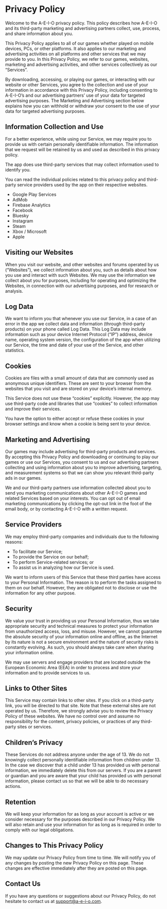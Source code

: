 # Privacy Policy

Welcome to the A-E-I-O privacy policy. This policy describes how A-E-I-O and its third-party marketing and advertising partners collect, use, process, and share information about you.

This Privacy Policy applies to all of our games whether played on mobile devices, PCs, or other platforms. It also applies to our marketing and advertising activities on all platforms and other services that we may provide to you. In this Privacy Policy, we refer to our games, websites, marketing and advertising activities, and other services collectively as our “Services”.

By downloading, accessing, or playing our games, or interacting with our website or other Services, you agree to the collection and use of your information in accordance with this Privacy Policy, including consenting to A-E-I-O’s and our advertising partners’ use of your data for targeted advertising purposes. The Marketing and Advertising section below explains how you can withhold or withdraw your consent to the use of your data for targeted advertising purposes.

## Information Collection and Use

For a better experience, while using our Service, we may require you to provide us with certain personally identifiable information. The information that we request will be retained by us and used as described in this privacy policy.

The app does use third-party services that may collect information used to identify you.
 
You can read the individual policies related to this privacy policy and third-party service providers used by the app on their respective websites.

- Google Play Services
- AdMob
- Firebase Analytics
- Facebook
- Bluesky
- Instagram
- Steam
- Xbox / Microsoft
- Apple

## Visiting our Websites

When you visit our website, and other websites and forums operated by us (“Websites”), we collect information about you, such as details about how you use and interact with such Websites. We may use the information we collect about you for purposes, including for operating and optimizing the Websites, in connection with our advertising purposes, and for research or analysis.

## Log Data

We want to inform you that whenever you use our Service, in a case of an error in the app we collect data and information (through third-party products) on your phone called Log Data. This Log Data may include information such as your device Internet Protocol (“IP”) address, device name, operating system version, the configuration of the app when utilizing our Service, the time and date of your use of the Service, and other statistics.

## Cookies

Cookies are files with a small amount of data that are commonly used as anonymous unique identifiers. These are sent to your browser from the websites that you visit and are stored on your device’s internal memory.

This Service does not use these “cookies” explicitly. However, the app may use third-party code and libraries that use “cookies” to collect information and improve their services. 

You have the option to either accept or refuse these cookies in your browser settings and know when a cookie is being sent to your device.

## Marketing and Advertising

Our games may include advertising for third-party products and services. By accepting this Privacy Policy and downloading or continuing to play our games or use our Services, you consent to us and our advertising partners collecting and using information about you to improve advertising, targeting, and measurement systems so that we can show you relevant third-party ads in our games.

We and our third-party partners use information collected about you to send you marketing communications about other A-E-I-O games and related Services based on your interests. You can opt out of email marketing communications by clicking the opt-out link in the foot of the email body, or by contacting A-E-I-O with a written request.

## Service Providers

We may employ third-party companies and individuals due to the following reasons:

- To facilitate our Service;
- To provide the Service on our behalf;
- To perform Service-related services; or
- To assist us in analyzing how our Service is used.

We want to inform users of this Service that these third parties have access to your Personal Information. The reason is to perform the tasks assigned to them on our behalf. However, they are obligated not to disclose or use the information for any other purpose.

## Security

We value your trust in providing us your Personal Information, thus we take appropriate security and technical measures to protect your information from unauthorized access, loss, and misuse. However, we cannot guarantee the absolute security of your information online and offline, as the Internet by its nature is not a secure environment and the nature of security risks is constantly evolving. As such, you should always take care when sharing your information online.

We may use servers and engage providers that are located outside the European Economic Area (EEA) in order to process and store your information and to provide services to us.

## Links to Other Sites

This Service may contain links to other sites. If you click on a third-party link, you will be directed to that site. Note that these external sites are not operated by us. Therefore, we strongly advise you to review the Privacy Policy of these websites. We have no control over and assume no responsibility for the content, privacy policies, or practices of any third-party sites or services.

## Children’s Privacy

These Services do not address anyone under the age of 13. We do not knowingly collect personally identifiable information from children under 13. In the case we discover that a child under 13 has provided us with personal information, we immediately delete this from our servers. If you are a parent or guardian and you are aware that your child has provided us with personal information, please contact us so that we will be able to do necessary actions.

## Retention

We will keep your information for as long as your account is active or we consider necessary for the purposes described in our Privacy Policy. We will also retain and use your information for as long as is required in order to comply with our legal obligations.

## Changes to This Privacy Policy

We may update our Privacy Policy from time to time. We will notify you of any changes by posting the new Privacy Policy on this page. These changes are effective immediately after they are posted on this page.

## Contact Us

If you have any questions or suggestions about our Privacy Policy, do not hesitate to contact us at support@a-e-i-o.com.